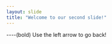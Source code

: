 ```yaml
---
layout: slide
title: "Welcome to our second slide!"
---
```

----(bold)
Use the left arrow to go back!
